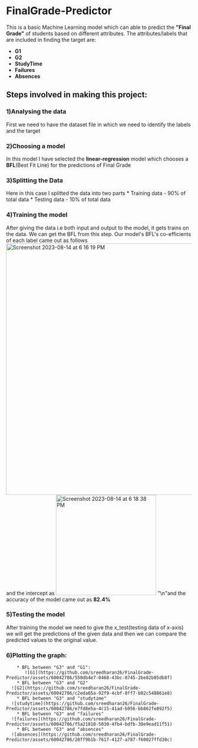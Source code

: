 # FinalGrade-Predictor
This is a basic Machine Learning model which can able to predict the **"Final Grade"** of students based on different attributes.
The attributes/labels that are included in finding the target are:
  * **G1**
  * **G2**
  * **StudyTime**
  * **Failures**
  * **Absences**
## Steps involved in making this project:
  ### 1)Analysing the data
  First we need to have the dataset file in which we need to identify the labels and the target
  ### 2)Choosing a model
  In this model I have selected the **linear-regression** model which chooses a **BFL**(Best Fit Line) for the predictions of Final Grade
  ### 3)Splitting the Data
  Here in this case I splitted the data into two parts 
    * Training data - 90% of total data
    * Testing data - 10% of total data
  ### 4)Training the model
  After giving the data i.e both input and output to the model, it gets trains on the data.
  We can get the BFL from this step.
  Our model's BFL's co-efficients of each label came out as follows
  <img width="682" alt="Screenshot 2023-08-14 at 6 16 19 PM" src="https://github.com/sreedharan26/FinalGrade-Predictor/assets/60042786/99a89c97-53fc-4317-8fc9-e6c8173c7377">
  and the intercept as 
  <img width="272" alt="Screenshot 2023-08-14 at 6 18 38 PM" src="https://github.com/sreedharan26/FinalGrade-Predictor/assets/60042786/263e6b28-8736-463b-af1d-6a00736a03b7">
  "\n"and the accuracy of the model came out as **82.4%**
  ### 5)Testing the model
  After training the model we need to give the x_test(testing data of x-axis) we will get the predictions of the given data and then we can compare the predicted values to the original value.
  ### 6)Plotting the graph:
  
        * BFL between "G3" and "G1":
           ![G1](https://github.com/sreedharan26/FinalGrade-Predictor/assets/60042786/550db4e7-0468-43bc-8745-2be82b85db8f)
        * BFL between "G3" and "G2"
      ![G2](https://github.com/sreedharan26/FinalGrade-Predictor/assets/60042786/c2eda65a-92f9-4cbf-8ff7-b02c548861e8)
        * BFL between "G3" and "studytime"
      ![studytime](https://github.com/sreedharan26/FinalGrade-Predictor/assets/60042786/e7fd8e5a-4c15-41ad-b956-bb862fe892f5)
        * BFL between "G3" and "failures"
      ![failures](https://github.com/sreedharan26/FinalGrade-Predictor/assets/60042786/f5a21810-5030-4fb4-bdfb-30e9ead11f51)
        * BFL between "G3" and "absences"
      ![absences](https://github.com/sreedharan26/FinalGrade-Predictor/assets/60042786/20ff9b1b-7617-4127-a787-f60027ffd30c)

    
